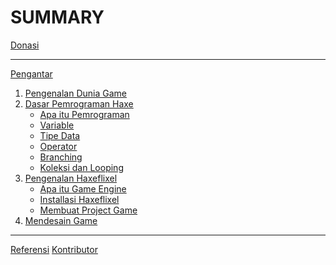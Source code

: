 # SUMMARY

[Donasi]()

-----------

[Pengantar](./README.md)
1. [Pengenalan Dunia Game](pdg/README.md)
2. [Dasar Pemrograman Haxe](dph/README.md)
    - [Apa itu Pemrograman](dph/01-apa-itu-programming-dan-haxe.md)
    - [Variable](dph/04-variable.md)
    - [Tipe Data](dph/05-tipe-data.md)
    - [Operator](dph/06-operator.md)
    - [Branching](dph/07-branching.md)
    - [Koleksi dan Looping](dph/08-looping.md)
3. [Pengenalan Haxeflixel](hxf/README.md)
    - [Apa itu Game Engine](hxf/01-game-engine.md)
    - [Installasi Haxeflixel](hxf/02-installasi-haxeflixel.md)
    - [Membuat Project Game](hxf/03-membuat-project-game.md)
4. [Mendesain Game](ddg/README.md)

-----------
[Referensi](./REFERENSI.md)
[Kontributor]()